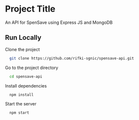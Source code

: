 # Project Title

An API for SpenSave using Express JS and MongoDB


## Run Locally

Clone the project

```bash
  git clone https://github.com/rifki-sgnic/spensave-api.git
```

Go to the project directory

```bash
  cd spensave-api
```

Install dependencies

```bash
  npm install
```

Start the server

```bash
  npm start
```